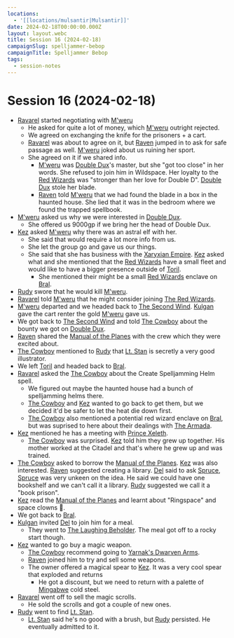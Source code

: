 ```yaml
---
locations:
  - '[[locations/mulsantir|Mulsantir]]'
date: 2024-02-18T00:00:00.000Z
layout: layout.webc
title: Session 16 (2024-02-18)
campaignSlug: spelljammer-bebop
campaignTitle: Spelljammer Bebop
tags:
  - session-notes
---
```

# Session 16 (2024-02-18)

- [Ravarel](pcs/ravarel-deshent.md) started negotiating with [M'weru](npcs/mweru.md)
	- He asked for quite a lot of money, which [M'weru](npcs/mweru.md) outright rejected.
	- We agreed on exchanging the knife for the prisoners + a cart.
	- [Ravarel](pcs/ravarel-deshent.md) was about to agree on it, but [Raven](pcs/raven.md) jumped in to ask for safe passage as well. [M'weru](npcs/mweru.md) joked about us ruining her sport.
	- She agreed on it if we shared info.
		- [M'weru](npcs/mweru.md) was [Double Dux](npcs/double-dux.md)'s master, but she "got too close" in her words. She refused to join him in Wildspace. Her loyalty to the [Red Wizards](other/the-red-wizards.md) was "stronger than her love for Double D". [Double Dux](npcs/double-dux.md) stole her blade.
		- [Raven](pcs/raven.md) told [M'weru](npcs/mweru.md) that we had found the blade in a box in the haunted house. She lied that it was in the bedroom where we found the trapped spellbook.
- [M'weru](npcs/mweru.md) asked us why we were interested in [Double Dux](npcs/double-dux.md).
	- She offered us 9000gp if we bring her the head of Double Dux.
- [Kez](pcs/kez-bardaux.md) asked [M'weru](npcs/mweru.md) why there was an astral elf with her.
	- She said that would require a lot more info from us.
	- She let the group go and gave us our things.
	- She said that she has business with the [Xaryxian Empire](other/xaryxian-empire.md). [Kez](pcs/kez-bardaux.md) asked what and she mentioned that the [Red Wizards](other/the-red-wizards.md) have a small fleet and would like to have a bigger presence outside of [Toril](locations/toril.md).
		- She mentioned their might be a small [Red Wizards](other/the-red-wizards.md) enclave on [Bral](locations/the-rock-of-bral.md).
- [Rudy](pcs/refuge-unit-d3.md) swore that he would kill [M'weru](npcs/mweru.md).
- [Ravarel](pcs/ravarel-deshent.md) told [M'weru](npcs/mweru.md) that he might consider joining [The Red Wizards](other/the-red-wizards.md).
- [M'weru](npcs/mweru.md) departed and we headed back to [The Second Wind](other/the-second-wind.md). [Kulgan](pcs/kulgan.md) gave the cart renter the gold [M'weru](npcs/mweru.md) gave us.
- We got back to [The Second Wind](other/the-second-wind.md) and told [The Cowboy](npcs/the-cowboy.md) about the bounty we got on [Double Dux](npcs/double-dux.md).
- [Raven](pcs/raven.md) shared the [Manual of the Planes](other/manual-of-the-planes.md) with the crew which they were excited about.
- [The Cowboy](npcs/the-cowboy.md) mentioned to [Rudy](pcs/refuge-unit-d3.md) that [Lt. Stan](npcs/lt-stan.md) is secretly a very good illustrator.
- We left [Toril](locations/toril.md) and headed back to [Bral](locations/the-rock-of-bral.md).
- [Ravarel](pcs/ravarel-deshent.md) asked the [The Cowboy](npcs/the-cowboy.md) about the Create Spelljamming Helm spell.
	- We figured out maybe the haunted house had a bunch of spelljamming helms there.
	- [The Cowboy](npcs/the-cowboy.md) and [Kez](pcs/kez-bardaux.md) wanted to go back to get them, but we decided it'd be safer to let the heat die down first.
	- [The Cowboy](npcs/the-cowboy.md) also mentioned a potential red wizard enclave on [Bral](locations/the-rock-of-bral.md), but was suprised to here about their dealings with [The Armada](other/xaryxian-empire.md).
- [Kez](pcs/kez-bardaux.md) mentioned he has a meeting with [Prince Xeleth](npcs/prince-xeleth.md).
	- [The Cowboy](npcs/the-cowboy.md) was surprised. [Kez](pcs/kez-bardaux.md) told him they grew up together. His mother worked at the Citadel and that's where he grew up and was trained.
- [The Cowboy](npcs/the-cowboy.md) asked to borrow the [Manual of the Planes](other/manual-of-the-planes.md). [Kez](pcs/kez-bardaux.md) was also interested. [Raven](pcs/raven.md) suggested creating a library. [Del](npcs/captain-del.md) said to ask [Spruce](npcs/spruce.md), [Spruce](npcs/spruce.md) was very unkeen on the idea. He said we could have one bookshelf and we can't call it a library. [Rudy](pcs/refuge-unit-d3.md) suggested we call it a "book prison".
- [Kez](pcs/kez-bardaux.md) read the [Manual of the Planes](other/manual-of-the-planes.md) and learnt about "Ringspace" and space clowns 🤡.
- We got back to [Bral](locations/the-rock-of-bral.md).
- [Kulgan](pcs/kulgan.md) invited [Del](npcs/captain-del.md) to join him for a meal.
	- They went to [The Laughing Beholder](locations/the-laughing-beholder.md). The meal got off to a rocky start though.
- [Kez](pcs/kez-bardaux.md) wanted to go buy a magic weapon.
	- [The Cowboy](npcs/the-cowboy.md) recommend going to [Yarnak's Dwarven Arms](locations/yarnaks-dwarven-arms.md).
	- [Raven](pcs/raven.md) joined him to try and sell some weapons.
	- The owner offered a magical spear to [Kez](pcs/kez-bardaux.md). It was a very cool spear that exploded and returns
		- He got a discount, but we need to return with a palette of [Mingabwe](locations/mingabwe.md) cold steel.
- [Ravarel](pcs/ravarel-deshent.md) went off to sell the magic scrolls.
	- He sold the scrolls and got a couple of new ones.
- [Rudy](pcs/refuge-unit-d3.md) went to find [Lt. Stan](npcs/lt-stan.md).
	- [Lt. Stan](npcs/lt-stan.md) said he's no good with a brush, but [Rudy](pcs/refuge-unit-d3.md) persisted. He eventually admitted to it.
